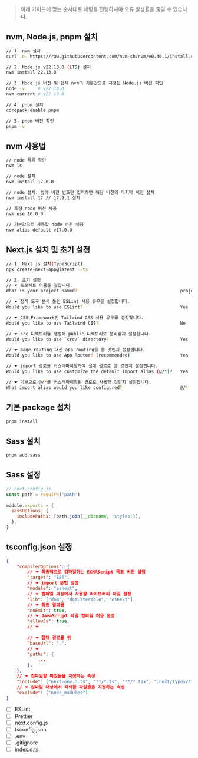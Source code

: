 > 아래 가이드에 맞는 순서대로 세팅을 진행하셔야 오류 발생률을 줄일 수 있습니다.


## nvm, Node.js, pnpm 설치
```bash
// 1. nvm 설치
curl -o- https://raw.githubusercontent.com/nvm-sh/nvm/v0.40.1/install.sh | bash

// 2. Node.js v22.13.0 (LTS) 설치
nvm install 22.13.0

// 3. Node.js 버전 및 현재 nvm의 기본값으로 지정된 Node.js 버전 확인
node -v     # v22.13.0
nvm current # v22.13.0

// 4. pnpm 설치
corepack enable pnpm

// 5. pnpm 버전 확인
pnpm -v
```

## nvm 사용법
```bash
// node 목록 확인
nvm ls

// node 설치
nvm install 17.6.0

// node 설치: 앞에 버전 번호만 입력하면 해당 버전의 마지막 버전 설치
nvm install 17 // 17.9.1 설치

// 특정 node 버전 사용
nvm use 16.0.0

// 기본값으로 사용할 node 버전 설정
nvm alias default v17.0.0
```
## Next.js 설치 및 초기 설정
```bash
// 1. Next.js 설치(TypeScript) 
npx create-next-app@latest --ts

// 2. 초기 설정
// ⏷ 프로젝트 이름을 정합니다.
What is your project named?                                       project-name

// ⏷ 정적 도구 분석 툴인 ESLint 사용 유무를 설정합니다.
Would you like to use ESLint?                                     Yes

// ⏷ CSS Framework인 Tailwind CSS 사용 유무를 설정합니다.
Would you like to use Tailwind CSS?                               No

// ⏷ src 디렉토리를 생성해 public 디렉토리로 분리할지 설정합니다.
Would you like to use `src/` directory?                           Yes

// ⏷ page routing 대신 app routing을 쓸 것인지 설정합니다.
Would you like to use App Router? (recommended)                   Yes

// ⏷ import 경로를 커스터마이징하여 절대 경로로 쓸 것인지 설정합니다.
Would you like to use customize the default import alias (@/*)?   Yes

// ⏷ 기본으로 @/*를 커스터마이징된 경로로 사용할 것인지 설정합니다.
What import alias would you like configured?                      @/*
```

## 기본 package 설치
```bash
pnpm install
```

## Sass 설치
```bash
pnpm add sass
```

## Sass 설정
```js
// next.config.js
const path = require('path')
 
module.exports = {
  sassOptions: {
    includePaths: [path.join(__dirname, 'styles')],
  },
}
```

## tsconfig.json 설정
```json
{  
	"compilerOptions": {
		// ⏷ 최종적으로 컴파일하는 ECMAScript 목표 버전 설정
		"target": "ES6",
		// ⏷ import 문법 설정
		"module": "esnext",
		// ⏷ 컴파일 과정에서 사용할 라이브러리 파일 설정
		"lib": ["dom", "dom.iterable", "esnext"],
		// ⏷ 최종 결과물
		"noEmit": true,
		// ⏷ JavaScript 파일 컴파일 허용 설정
		"allowJs": true,
		// ⏷ 
		
		// ⏷ 절대 경로를 위
		"baseUrl": ".",
		// ⏷ 
		"paths": {
			...
		},
	},
	// ⏷ 컴파일할 파일들을 지정하는 속성
	"include": ["next-env.d.ts", "**/*.ts", "**/*.tsx", ".next/types/**/*.ts"],
	// ⏷ 컴파일 대상에서 제외할 파일들을 지정하는 속성
	"exclude": ["node_modules"]
}
```


- [ ] ESLint
- [ ] Prettier
- [ ] next.config.js
- [ ] tsconfig.json
- [ ] .env
- [ ] .gitignore
- [ ] index.d.ts